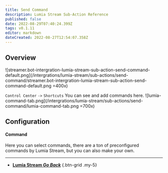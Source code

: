 ```yaml
---
title: Send Command
description: Lumia Stream Sub-Action Reference
published: false
date: 2022-08-29T07:40:24.399Z
tags: v0.1.11
editor: markdown
dateCreated: 2022-08-27T12:54:07.358Z
---
```


## Overview
![streamer.bot-intergration-lumia-stream-sub-action-send-command-default.png](/intergrations/lumia-stream/sub-actions/send-command/streamer.bot-intergration-lumia-stream-sub-action-send-command-default.png =400x)

`Control Center` `->` `Shortcuts` You can see and add commands here.
![lumia-command-tab.png](/intergrations/lumia-stream/sub-actions/send-command/lumia-command-tab.png =700x)

## Configuration
#### Command
Here you can select commands, there are a ton of preconfigured commands by Lumia Stream, but you can also make your own.

---

- [<i class="mdi mdi-chevron-left"></i> **Lumia Stream *Go Back***](/en/Sub-Actions/Lumia-Stream)
{.btn-grid .my-5}